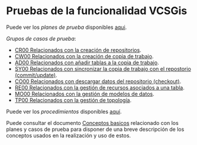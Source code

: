 # Pruebas de la funcionalidad VCSGis

Puede ver los *planes de prueba* disponibles [aqui](plans/readme.md).

*Grupos de casos de prueba*:
* [CR00 Relacionados con la creación de repositorios](CR00/readme.md).
* [CW00 Relacionados con la creación de copia de trabajo](CW00/readme.md).
* [AD00 Relacionados con añadir tablas a la copia de trabajo](AD00/readme.md).
* [SY00 Relacionados con sincronizar la copia de trabajo con el repostorio (commit/update)](SY00/readme.md).
* [CO00 Relacionados con descargar datos del repositorio (checkout)](CO00/readme.md).
* [RE00 Relacionados con la gestión de recursos asociados a una tabla](RE00/readme.md).
* [MO00 Relacionados con la gestión de modelos de datos](MO00/readme.md).
* [TP00 Relacionados con la gestión de topología](TP00/readme.md).

Puede ver los *procedimientos* disponibles [aquí](PROC/readme.md).

Puede consultar el documento [Conceptos basicos](../../conceptos/conceptos_basicos.md) relacionado 
con los planes y casos de prueba para disponer de una breve descripción de los 
conceptos usados en la realización y uso de estos.
